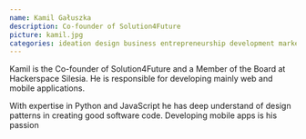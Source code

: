 ```yaml
---
name: Kamil Gałuszka
description: Co-founder of Solution4Future
picture: kamil.jpg 
categories: ideation design business entrepreneurship development marketing coding
---
```



<p>


Kamil is the Co-founder of Solution4Future and a Member of the Board at Hackerspace Silesia. He is responsible for developing mainly web and mobile applications. 

With expertise in Python and JavaScript he has deep understand of design patterns in creating good software code.  Developing mobile apps is his passion

</p>

